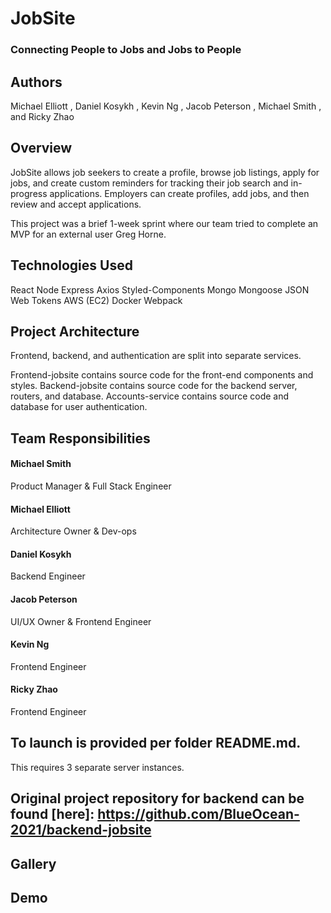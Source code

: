 # JobSite
### Connecting People to Jobs and Jobs to People

## Authors
Michael Elliott , Daniel Kosykh , Kevin Ng , Jacob Peterson , Michael Smith , and Ricky Zhao

## Overview
JobSite allows job seekers to create a profile, browse job listings, apply for jobs, and create custom reminders for tracking their job search and in-progress applications. Employers can create profiles, add jobs, and then review and accept applications.

This project was a brief 1-week sprint where our team tried to complete an MVP for an external user Greg Horne.

## Technologies Used

React
Node
Express
Axios
Styled-Components
Mongo
Mongoose
JSON Web Tokens
AWS (EC2)
Docker
Webpack

## Project Architecture

Frontend, backend, and authentication are split into separate services.

Frontend-jobsite contains source code for the front-end components and styles.
Backend-jobsite contains source code for the backend server, routers, and database.
Accounts-service contains source code and database for user authentication.

## Team Responsibilities

#### Michael Smith
Product Manager & Full Stack Engineer

#### Michael Elliott
Architecture Owner & Dev-ops

#### Daniel Kosykh
Backend Engineer

#### Jacob Peterson
UI/UX Owner & Frontend Engineer

#### Kevin Ng
Frontend Engineer

#### Ricky Zhao
Frontend Engineer

## To launch is provided per folder README.md.
This requires 3 separate server instances.

## Original project repository for backend can be found [here]: https://github.com/BlueOcean-2021/backend-jobsite

## Gallery


## Demo

